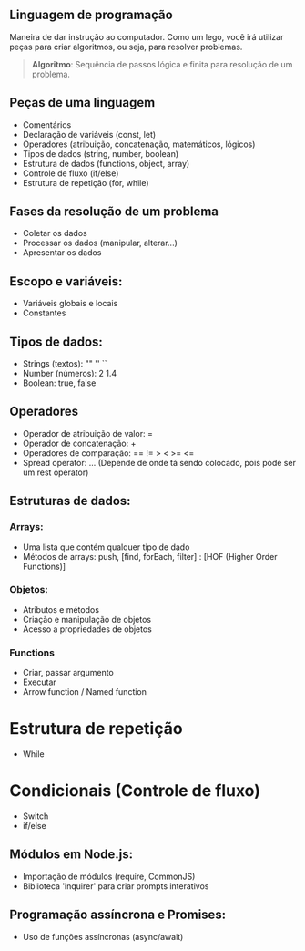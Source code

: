## Linguagem de programação

Maneira de dar instrução ao computador.
Como um lego, você irá utilizar peças para criar algoritmos, ou seja, para resolver problemas.

> **Algoritmo**: Sequência de passos lógica e finita para resolução de um problema.

## Peças de uma linguagem

- Comentários
- Declaração de variáveis (const, let)
- Operadores (atribuição, concatenação, matemáticos, lógicos)
- Tipos de dados (string, number, boolean)
- Estrutura de dados (functions, object, array)
- Controle de fluxo (if/else)
- Estrutura de repetição (for, while)

## Fases da resolução de um problema

- Coletar os dados
- Processar os dados (manipular, alterar...)
- Apresentar os dados

## Escopo e variáveis:

- Variáveis globais e locais
- Constantes

## Tipos de dados:

- Strings (textos): "" '' ``
- Number (números): 2 1.4
- Boolean: true, false

## Operadores

- Operador de atribuição de valor: =
- Operador de concatenação: +
- Operadores de comparação: == != > < >= <=
- Spread operator: ... (Depende de onde tá sendo colocado, pois pode ser um rest operator)

## Estruturas de dados:

### Arrays:

- Uma lista que contém qualquer tipo de dado
- Métodos de arrays: push, [find, forEach, filter] : [HOF (Higher Order Functions)]

### Objetos:

- Atributos e métodos
- Criação e manipulação de objetos
- Acesso a propriedades de objetos

### Functions

- Criar, passar argumento
- Executar
- Arrow function / Named function

# Estrutura de repetição

- While

# Condicionais (Controle de fluxo)

- Switch
- if/else

## Módulos em Node.js:

- Importação de módulos (require, CommonJS)
- Biblioteca 'inquirer' para criar prompts interativos

## Programação assíncrona e Promises:

- Uso de funções assíncronas (async/await)